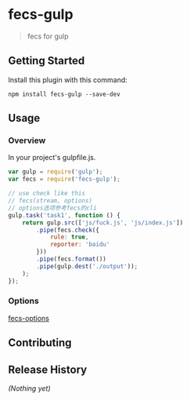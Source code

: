 # fecs-gulp

> fecs for gulp

## Getting Started
Install this plugin with this command:

```shell
npm install fecs-gulp --save-dev
```

## Usage

### Overview
In your project's gulpfile.js.

```js
var gulp = require('gulp');
var fecs = require('fecs-gulp');

// use check like this
// fecs(stream, options)
// options选项参考fecs的cli
gulp.task('task1', function () {
    return gulp.src(['js/fuck.js', 'js/index.js'])
        .pipe(fecs.check({
            rule: true,
            reporter: 'baidu'
        }))
        .pipe(fecs.format())
        .pipe(gulp.dest('./output'));
    );
});
```

### Options

[fecs-options](https://github.com/ecomfe/fecs/wiki/CLI)

## Contributing

## Release History
_(Nothing yet)_
